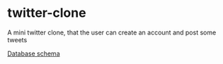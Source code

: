 # twitter-clone

A mini twitter clone, that the user can create an account and post some tweets

[Database schema](https://lucid.app/documents/view/e0ea1874-cc7f-430b-872c-bda208ada4f0)
